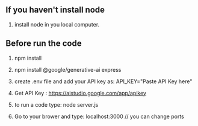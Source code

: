 

## If you haven't install node 
1. install node in you local computer. 

## Before run the code
1. npm install
2. npm install @google/generative-ai express
3. create .env file and add your API key as:
     API_KEY="Paste API Key here"

4. Get API Key : https://aistudio.google.com/app/apikey


5. to run a code type: node server.js
6. Go to your brower and type: localhost:3000 // you can change ports
